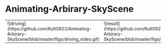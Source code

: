# Animating-Arbirary-SkyScene
<table border="0">
<tr>
<td>![driving](https://github.com/Kult0922/Animating-Arbirary-SkyScene/blob/master/figs/driving_video.gif)</td>
<td>![result](https://github.com/Kult0922/Animating-Arbirary-SkyScene/blob/master/figs/generate_videos.gif)</td>
</tr>
</table>

